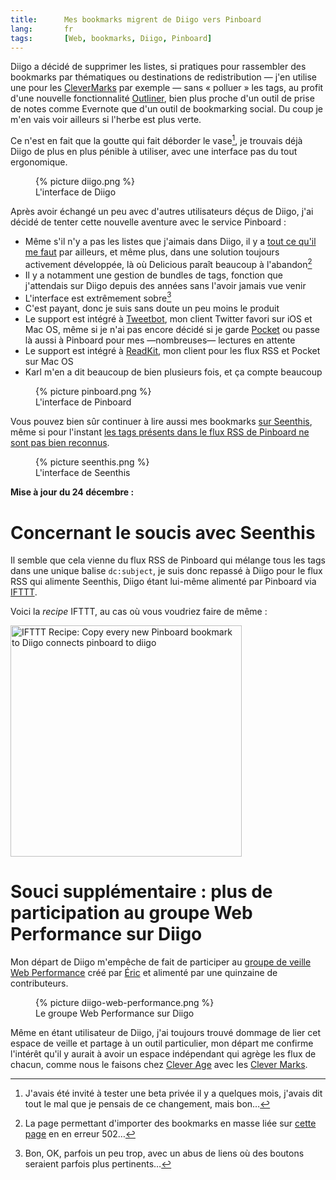 ```yaml
---
title:      Mes bookmarks migrent de Diigo vers Pinboard
lang:       fr
tags:       [Web, bookmarks, Diigo, Pinboard]
---
```


Diigo a décidé de supprimer les listes, si pratiques pour rassembler des bookmarks par thématiques ou destinations de redistribution — j'en utilise une pour les [CleverMarks](http://twitter.com/CleverMarks) par exemple — sans « polluer » les tags, au profit d'une nouvelle fonctionnalité [Outliner](http://blog.diigo.com/2014/12/04/meet-diigo-outliner-the-best-way-to-structurally-organize-your-information-and-thoughts/), bien plus proche d'un outil de prise de notes comme Evernote que d'un outil de bookmarking social. Du coup je m'en vais voir ailleurs si l'herbe est plus verte.

Ce n'est en fait que la goutte qui fait déborder le vase[^1], je trouvais déjà Diigo de plus en plus pénible à utiliser, avec une interface pas du tout ergonomique.

<figure>
  {% picture diigo.png %}
  <figcaption>
  L'interface de Diigo
  </figcaption>
</figure>

Après avoir échangé un peu avec d'autres utilisateurs déçus de Diigo, j'ai décidé de tenter cette nouvelle aventure avec le service Pinboard :

- Même s'il n'y a pas les listes que j'aimais dans Diigo, il y a [tout ce qu'il me faut](https://pinboard.in/tour/) par ailleurs, et même plus, dans une solution toujours activement développée, là où Delicious paraît beaucoup à l'abandon[^2]
- Il y a notamment une gestion de bundles de tags, fonction que j'attendais sur Diigo depuis des années sans l'avoir jamais vue venir
- L'interface est extrêmement sobre[^3]
- C'est payant, donc je suis sans doute un peu moins le produit
- Le support est intégré à [Tweetbot](http://tapbots.com/software/tweetbot/), mon client Twitter favori sur iOS et Mac OS, même si je n'ai pas encore décidé si je garde [Pocket](http://getpocket.com/) ou passe là aussi à Pinboard pour mes —nombreuses— lectures en attente
- Le support est intégré à [ReadKit](http://readkitapp.com/), mon client pour les flux RSS et Pocket sur Mac OS
- Karl m'en a dit beaucoup de bien plusieurs fois, et ça compte beaucoup

<figure>
  {% picture pinboard.png %}
  <figcaption>
  L'interface de Pinboard
  </figcaption>
</figure>

Vous pouvez bien sûr continuer à lire aussi mes bookmarks [sur Seenthis](http://seenthis.net/people/nhoizey), même si pour l'instant [les tags présents dans le flux RSS de Pinboard ne sont pas bien reconnus](http://seenthis.net/messages/324311).

<figure>
  {% picture seenthis.png %}
  <figcaption>
  L'interface de Seenthis
  </figcaption>
</figure>

**Mise à jour du 24 décembre :**

# Concernant le soucis avec Seenthis

Il semble que cela vienne du flux RSS de Pinboard qui mélange tous les tags dans une unique balise ```dc:subject```, je suis donc repassé à Diigo pour le flux RSS qui alimente Seenthis, Diigo étant lui-même alimenté par Pinboard via [IFTTT](https://ifttt.com/).

Voici la *recipe* IFTTT, au cas où vous voudriez faire de même :

<a href="https://ifttt.com/view_embed_recipe/232495-copy-every-new-pinboard-bookmark-to-diigo" target = "_blank" class="embed_recipe embed_recipe-l_41" id= "embed_recipe-232495"><img src= 'https://ifttt.com/recipe_embed_img/232495' alt="IFTTT Recipe: Copy every new Pinboard bookmark to Diigo connects pinboard to diigo" width="370px" style="max-width:100%"/></a><script async type="text/javascript" src= "//ifttt.com/assets/embed_recipe.js"></script>

# Souci supplémentaire : plus de participation au groupe Web Performance sur Diigo

Mon départ de Diigo m'empêche de fait de participer au [groupe de veille Web Performance](https://groups.diigo.com/group/web-performance) créé par [Éric](https://www.diigo.com/profile/edaspet) et alimenté par une quinzaine de contributeurs.

<figure>
  {% picture diigo-web-performance.png %}
  <figcaption>
  Le groupe Web Performance sur Diigo
  </figcaption>
</figure>

Même en étant utilisateur de Diigo, j'ai toujours trouvé dommage de lier cet espace de veille et partage à un outil particulier, mon départ me confirme l'intérêt qu'il y aurait à avoir un espace indépendant qui agrège les flux de chacun, comme nous le faisons chez [Clever Age](http://clever-age.com/) avec les [Clever Marks](http://fr.clever-age.com/veille/clever-marks/).

[^1]: J'avais été invité à tester une beta privée il y a quelques mois, j'avais dit tout le mal que je pensais de ce changement, mais bon…

[^2]: La page permettant d'importer des bookmarks en masse liée sur [cette page](https://delicious.com/settings/manage) en en erreur 502…

[^3]: Bon, OK, parfois un peu trop, avec un abus de liens où des boutons seraient parfois plus pertinents…

